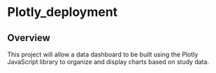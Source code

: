 # Plotly_deployment

## Overview
This project will allow a data dashboard to be built using the Plotly JavaScript library to organize and display charts based on study data.
